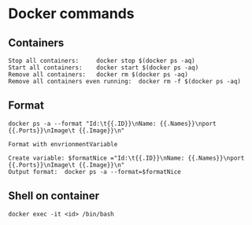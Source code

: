 # Docker commands



## Containers



```
Stop all containers:	 docker stop $(docker ps -aq)
Start all containers:	 docker start $(docker ps -aq)
Remove all containers:	 docker rm $(docker ps -aq)
Remove all containers even running:	 docker rm -f $(docker ps -aq)
```

## Format
```
docker ps -a --format "Id:\t{{.ID}}\nName: {{.Names}}\nport {{.Ports}}\nImage\t {{.Image}}\n"

Format with envrionmentVariable

Create variable: $formatNice ="Id:\t{{.ID}}\nName: {{.Names}}\nport {{.Ports}}\nImage\t {{.Image}}\n"
Output format:  docker ps -a --format=$formatNice
```
## Shell on container
```
docker exec -it <id> /bin/bash
```

